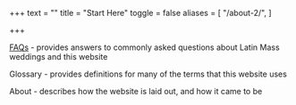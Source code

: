 +++
text = ""
title = "Start Here"
toggle = false
aliases = [
    "/about-2/",
]

+++

[FAQs](https://www.latinmasswedding.com/FAQs) - provides answers to commonly asked questions about Latin Mass weddings and this website

Glossary - provides definitions for many of the terms that this website uses

About - describes how the website is laid out, and how it came to be
